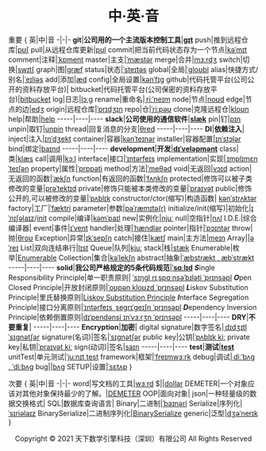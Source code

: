 # <center>中·英·音</center>

重要
{
英|中|音
-|-|-
**git**|**公司用的一个主流版本控制工具**|**[ɡɪt](https://fanyi.baidu.com/?aldtype=16047#en/zh/git)**
push|推到远程仓库|[pʊʃ](https://fanyi.baidu.com/?aldtype=16047#en/zh/push)
pull|从远程仓库更新|[pʊl](https://fanyi.baidu.com/?aldtype=16047#en/zh/pull)
commit|把当前代码状态存为一个节点|[kəˈmɪt](https://fanyi.baidu.com/?aldtype=16047#en/zh/commit)
comment|注释|[ˈkɒment](https://fanyi.baidu.com/?aldtype=16047#en/zh/comment)
master|主支|[ˈmæstər](https://fanyi.baidu.com/?aldtype=16047#en/zh/master)
merge|合并|[mɜːrdʒ](https://fanyi.baidu.com/?aldtype=16047#en/zh/merge)
switch|切换|[swɪtʃ](https://fanyi.baidu.com/?aldtype=16047#en/zh/switch)
graph|图|[ɡræf](https://fanyi.baidu.com/?aldtype=16047#en/zh/graph)
status|状态|[ˈsteɪtəs](https://fanyi.baidu.com/?aldtype=16047#en/zh/status)
global|全局|[ˈɡloʊbl](https://fanyi.baidu.com/?aldtype=16047#en/zh/global)
alias|快捷方式/别名|[ˈeɪliəs](alias) 
add|添加|[æd](https://fanyi.baidu.com/?aldtype=16047#en/zh/add)
config|全局设置|[kənˈfɪg](https://fanyi.baidu.com/?aldtype=16047#en/zh/config)
github|代码托管平台(公司公开的资料存放平台)|
bitbucket|代码托管平台(公司保密的资料存放平台)|[bitbucket](https://fanyi.baidu.com/?aldtype=16047#en/zh/bitbucket)
log|日志|[lɔːɡ](https://fanyi.baidu.com/?aldtype=16047#en/zh/log)
rename|重命名|[ˌriːˈneɪm](https://fanyi.baidu.com/?aldtype=16047#en/zh/rename)
node|节点|[noʊd](https://fanyi.baidu.com/?aldtype=16047#en/zh/node)
edge|节点的边|[edʒ](https://fanyi.baidu.com/?aldtype=16047#en/zh/edge)
origin|远程仓库|[ˈɒrɪdʒɪn](https://fanyi.baidu.com/?aldtype=16047#en/zh/origin)
repo|仓|[ˈriːpəʊ](https://fanyi.baidu.com/?aldtype=16047#en/zh/repo)
clone|克隆远程仓|[kloʊn](https://fanyi.baidu.com/?aldtype=16047#en/zh/clone)
help|帮助|[help](https://fanyi.baidu.com/?aldtype=16047#en/zh/help)
-----|----|----
**slack**|**公司使用的通信软件**|**[slæk](https://fanyi.baidu.com/?aldtype=16047#en/zh/slack)**
pin|钉|[pɪn](https://fanyi.baidu.com/?aldtype=16047#en/zh/pin)
unpin|取钉|[unpin](https://fanyi.baidu.com/?aldtype=16047#en/zh/unpin)
thread|回复消息的分支|[θred](https://fanyi.baidu.com/?aldtype=16047#en/zh/thread)
-----|----|----
**DI**|**依赖注入**|
inject|注入|[ɪnˈdʒekt](https://fanyi.baidu.com/?aldtype=16047#en/zh/inject)
container|容器|[kənˈteɪnər](https://fanyi.baidu.com/?aldtype=16047#en/zh/container)
installer|容器配置|[ɪnˈstɔlər](https://fanyi.baidu.com/?aldtype=16047#en/zh/installer)
bind|绑定|[baɪnd](https://fanyi.baidu.com/?aldtype=16047#en/zh/bind)
-----|----|----
**development**|**开发**|**[dɪˈveləpmənt](https://fanyi.baidu.com/?aldtype=16047#en/zh/Development)**
class|类|[klæs](https://fanyi.baidu.com/?aldtype=16047#en/zh/class)
call|调用|[kɔːl](https://fanyi.baidu.com/?aldtype=16047#en/zh/call)
interface|接口|[ˈɪntərfeɪs](https://fanyi.baidu.com/?aldtype=16047#en/zh/interface)
implementation|实现|[ˌɪmplɪmɛnˈteɪʃən](https://fanyi.baidu.com/?aldtype=16047#en/zh/implementation)
property|属性|[ˈprɒpəti](https://fanyi.baidu.com/?aldtype=16047#en/zh/property)
method|方法|[ˈmeθəd](https://fanyi.baidu.com/?aldtype=16047#en/zh/method)
void|无返回|[vɔɪd](https://fanyi.baidu.com/?aldtype=16047#en/zh/void)
action|无返回的函数|[ˈækʃn](https://fanyi.baidu.com/?aldtype=16047#en/zh/action)
function|有返回的函数|[ˈfʌŋkʃn](https://fanyi.baidu.com/?aldtype=16047#en/zh/function)
protected|修饰可以被子类修改的变量|[prəˈtektɪd](https://fanyi.baidu.com/?aldtype=16047#en/zh/protected)
private|修饰只能被本类修改的变量|[ˈpraɪvət](https://fanyi.baidu.com/?aldtype=16047#en/zh/private)
public|修饰公开的,可以被修改的变量|[ˈpʌblɪk](https://fanyi.baidu.com/?aldtype=16047#en/zh/public)
constructor/ctor(缩写)|构造函数| [kənˈstrʌktər](https://fanyi.baidu.com/?aldtype=16047#en/zh/constructor)
factory|工厂|[ˈfæktri](https://fanyi.baidu.com/?aldtype=16047#en/zh/factory)
parameter|参数|[pəˈræmɪtə(r)](https://fanyi.baidu.com/?aldtype=16047#en/zh/parameter)
initialize/init(缩写)|初始化|[ɪˈnɪʃəlaɪz](https://fanyi.baidu.com/?aldtype=16047#en/zh/initialize)/[init](init)
compile|编译|[kəmˈpaɪl](https://fanyi.baidu.com/?aldtype=16047#en/zh/compile)
new|实例化|[njuː](https://fanyi.baidu.com/?aldtype=16047#en/zh/new)
null|空指针|[nʌl](https://fanyi.baidu.com/?aldtype=16047#en/zh/null)
I.D.E.|综合编译器|
event|事件|[ɪˈvent](https://fanyi.baidu.com/?aldtype=16047#en/zh/event)
handler|处理|[ˈhændlər](https://fanyi.baidu.com/?aldtype=16047#en/zh/handler)
pointer|指针|[ˈpɔɪntər](https://fanyi.baidu.com/?aldtype=16047#en/zh/pointer)
throw|抛|[θroʊ](https://fanyi.baidu.com/?aldtype=16047#en/zh/throw)
Exception|异常|[ɪkˈsepʃn](https://fanyi.baidu.com/?aldtype=16047#en/zh/Exception)
catch|接住|[kætʃ](https://fanyi.baidu.com/?aldtype=16047#en/zh/catch)
main|主方法|[meɪn](https://fanyi.baidu.com/?aldtype=16047#en/zh/main)
Array||[əˈreɪ](https://fanyi.baidu.com/?aldtype=16047#en/zh/Array)
List|双向连结串行|[lɪst](https://fanyi.baidu.com/?aldtype=16047#en/zh/List)
Queue|队列|[kjuː](https://fanyi.baidu.com/?aldtype=16047#en/zh/Queue)
stack|栈|[stæk](https://fanyi.baidu.com/?aldtype=16047#en/zh/stack)
Enumerable|枚举|[Enumerable](https://fanyi.baidu.com/?aldtype=16047#en/zh/Enumerable)
Collection|集合|[kəˈlekʃn](https://fanyi.baidu.com/?aldtype=16047#en/zh/Collection)
abstract|抽象|[ˈæbstrækt , æbˈstrækt](https://fanyi.baidu.com/?aldtype=16047#en/zh/abstract)
-----|----|----
**solid**|**我公司严格规定的5条代码规范**|**[ˈsɑːlɪd](https://fanyi.baidu.com/?aldtype=16047#en/zh/solid)**
***S***ingle Responsibility Principle|单一职责原则| [ˈsɪŋɡl rɪˌspɑːnsəˈbɪləti ˈprɪnsəpl](https://fanyi.baidu.com/?aldtype=16047#en/zh/Single%20Responsibility%20Principle)
***O***pen Closed Principle|开放封闭原则|[ˈoʊpən kloʊzd ˈprɪnsəpl](https://fanyi.baidu.com/?aldtype=16047#en/zh/Open%20Closed%20Principle)
***L***iskov Substitution Principle|里氏替换原则|[Liskov Substitution Principle](https://fanyi.baidu.com/?aldtype=16047#en/zh/Liskov%20Substitution%20Principle)
***I***nterface Segregation Principle|接口分离原则|[ˈɪntərfeɪs ˌseɡrɪˈɡeɪʃn ˈprɪnsəpl](https://fanyi.baidu.com/?aldtype=16047#en/zh/Interface%20Segregation%20Principle)
***D***ependency Inversion Principle|依赖倒置原则|[dɪˈpendənsi ɪnˈvɜːrʒn ˈprɪnsəpl](https://fanyi.baidu.com/?aldtype=16047#en/zh/Dependency%20Inversion%20Principle)
-----|----|----
**DRY**|**不要重复**|
-----|----|----
**Encryption**|**加密**|
digital signature|数字签名|[ˌdɪdʒɪtl ˈsɪɡnətʃər](https://fanyi.baidu.com/?aldtype=16047#en/zh/digital%20signature)
signature(名词)|签名|[ˈsɪɡnətʃər](https://fanyi.baidu.com/?aldtype=16047#en/zh/signature)
public key|公钥|[ˈpʌblɪk kiː](https://fanyi.baidu.com/?aldtype=16047#en/zh/public%20key)
private key|私钥|[ˈpraɪvət kiː](https://fanyi.baidu.com/?aldtype=16047#en/zh/private%20key)
sign(动词)|签名|[saɪn](https://fanyi.baidu.com/?aldtype=16047#en/zh/sign)
-----|----|----
**test**|**测试**|**[test](https://fanyi.baidu.com/?aldtype=16047#en/zh/test)**
unitTest|单元测试|[ˈjuːnɪt test](https://fanyi.baidu.com/?aldtype=16047#en/zh/unit%20Test)
framework|框架|[ˈfreɪmwɜːrk](https://fanyi.baidu.com/?aldtype=16047#en/zh/framework)
debug|调试|[ˌdiːˈbʌɡ , ˈdiːbʌɡ](https://fanyi.baidu.com/?aldtype=16047#en/zh/debug)
bug||[bʌɡ](https://fanyi.baidu.com/?aldtype=16047#en/zh/bug)
SETUP|设置|[ˈsɛtʌp](https://fanyi.baidu.com/?aldtype=16047#en/zh/SETUP)
}

次要
{
英|中|音
-|-|-
word|写文档的工具|[wɜːrd](https://fanyi.baidu.com/?aldtype=16047#en/zh/word)
$||[dollar](https://fanyi.baidu.com/?aldtype=16047#zh/en/%24)
DEMETER|一个对象应该对其他对象保持最少的了解。|[DEMETER](https://fanyi.baidu.com/?aldtype=16047#en/zh/DEMETER)
OOP|面向对象|
json|一种轻量级的数据交换格式|
SQL|数据库查询语言|
Binary|二进制|[ˈbaɪnəri](https://fanyi.baidu.com/?aldtype=16047#en/zh/Binary)
Serialize|序列化|[ˈsɪriəlaɪz](https://fanyi.baidu.com/?aldtype=16047#en/zh/Serialize)
BinarySerialize|二进制序列化|[BinarySerialize](https://fanyi.baidu.com/?aldtype=16047#en/zh/BinarySerialize)
generic|泛型|[dʒəˈnerɪk](https://fanyi.baidu.com/?aldtype=16047#en/zh/generic)
}

<center> Copyright © 2021 天下数学引擎科技（深圳）有限公司 All Rights Reserved</center>